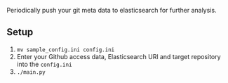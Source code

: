 
Periodically push your git meta data to elasticsearch for further analysis.

## Setup
1. `mv sample_config.ini config.ini`
1. Enter your Github access data, Elasticsearch URl and target repository into the `config.ini`
1. `./main.py`

